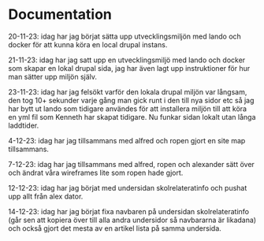 # Documentation
20-11-23: idag har jag börjat sätta upp utvecklingsmiljön med lando och docker för att kunna köra en local drupal instans.

21-11-23: idag har jag satt upp en utvecklingsmiljö med lando och docker som skapar en lokal drupal sida, jag har även lagt upp instruktioner för hur man sätter upp miljön själv.

23-11-23: idag har jag felsökt varför den lokala drupal miljön var långsam, den tog 10+ sekunder varje gång man gick runt i den till nya sidor etc så jag har bytt ut lando som tidigare användes för att installera miljön till att köra en yml fil som Kenneth har skapat tidigare. Nu funkar sidan lokalt utan långa laddtider.

4-12-23: idag har jag tillsammans med alfred och ropen gjort en site map tillsammans.

7-12-23: idag har jag tillsammans med alfred, ropen och alexander sätt över och ändrat våra wireframes lite som ropen hade gjort.

12-12-23: idag har jag börjat med undersidan skolrelateratinfo och pushat upp allt från alex dator.

14-12-23: idag har jag börjat fixa navbaren på undersidan skolrelateratinfo (går sen att kopiera över till alla andra undersidor så navbararna är likadana) och också gjort det mesta av en artikel lista på samma undersida.
